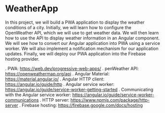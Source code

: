 # WeatherApp
In this project, we will build a PWA application to display the weather conditions of a city. Initially, we will learn how to configure the OpenWeather API, which we will use to get weather data. We will then learn how to use the API to display weather information in an Angular component. We will see how to convert our Angular application into PWA using a service worker. We will also implement a notification mechanism for our application updates. Finally, we will deploy our PWA application into the Firebase hosting provider.

. PWA: https://web.dev/progressive-web-apps/
. penWeather API: https://openweathermap.org/api
. Angular Material: https://material.angular.io/
. Angular HTTP client: https://angular.io/guide/http
. Angular service worker: https://angular.io/guide/service-worker-getting-started
. Communicating with the Angular service worker: https://angular.io/guide/service-worker-communications
. HTTP server: https://www.npmjs.com/package/http-server
. Firebase hosting: https://firebase.google.com/docs/hosting
